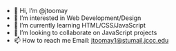 - 👋 Hi, I’m @jtoomay
- 👀 I’m interested in Web Development/Design
- 🌱 I’m currently learning HTML/CSS/JavaScript
- 💞️ I’m looking to collaborate on JavaScript projects
- 📫 How to reach me Email: jtoomay1@stumail.jccc.edu

<!---
jtoomay/jtoomay is a ✨ special ✨ repository because its `README.md` (this file) appears on your GitHub profile.
You can click the Preview link to take a look at your changes.
--->
